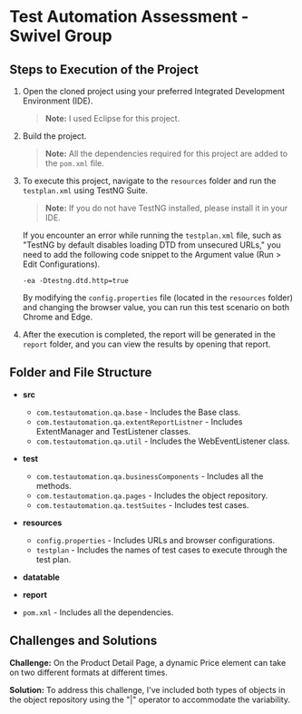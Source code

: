 
# Test Automation Assessment - Swivel Group

## Steps to Execution of the Project

1. Open the cloned project using your preferred Integrated Development Environment (IDE).
   > **Note:** I used Eclipse for this project.

2. Build the project.
   > **Note:** All the dependencies required for this project are added to the `pom.xml` file.

3. To execute this project, navigate to the `resources` folder and run the `testplan.xml` using TestNG Suite.
   > **Note:** If you do not have TestNG installed, please install it in your IDE.

   If you encounter an error while running the `testplan.xml` file, such as "TestNG by default disables loading DTD from unsecured URLs," you need to add the following code snippet to the Argument value (Run > Edit Configurations).
   
   ```
   -ea -Dtestng.dtd.http=true
   ```

   By modifying the `config.properties` file (located in the `resources` folder) and changing the browser value, you can run this test scenario on both Chrome and Edge.

4. After the execution is completed, the report will be generated in the `report` folder, and you can view the results by opening that report.

## Folder and File Structure

- **src**
  - `com.testautomation.qa.base` - Includes the Base class.
  - `com.testautomation.qa.extentReportListner` - Includes ExtentManager and TestListener classes.
  - `com.testautomation.qa.util` - Includes the WebEventListener class.

- **test**
  - `com.testautomation.qa.businessComponents` - Includes all the methods.
  - `com.testautomation.qa.pages` - Includes the object repository.
  - `com.testautomation.qa.testSuites` - Includes test cases.

- **resources**
  - `config.properties` - Includes URLs and browser configurations.
  - `testplan` - Includes the names of test cases to execute through the test plan.

- **datatable**

- **report**

- `pom.xml` - Includes all the dependencies.

## Challenges and Solutions

**Challenge:** On the Product Detail Page, a dynamic Price element can take on two different formats at different times.

**Solution:** To address this challenge, I've included both types of objects in the object repository using the "|" operator to accommodate the variability.
